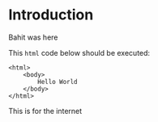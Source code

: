 # Introduction

Bahit was here

This `html` code below should be executed:

```
<html>
    <body>
        Hello World
    </body>
</html>
```

This is for the internet
